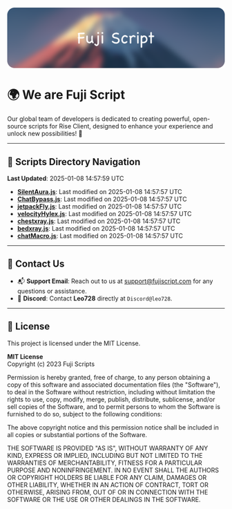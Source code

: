 ![Banner](.github/b.webp)

# 🌍 **We are Fuji Script**

Our global team of developers is dedicated to creating powerful, open-source scripts for Rise Client, designed to enhance your experience and unlock new possibilities! 🌟

---
<!-- SCRIPTS_NAVIGATION_START -->
## 📂 **Scripts Directory Navigation**

**Last Updated**: 2025-01-08 14:57:59 UTC

- **[SilentAura.js](scripts/SilentAura.js)**: Last modified on 2025-01-08 14:57:57 UTC
- **[ChatBypass.js](scripts/ChatBypass.js)**: Last modified on 2025-01-08 14:57:57 UTC
- **[jetpackFly.js](scripts/jetpackFly.js)**: Last modified on 2025-01-08 14:57:57 UTC
- **[velocityHylex.js](scripts/velocityHylex.js)**: Last modified on 2025-01-08 14:57:57 UTC
- **[chestxray.js](scripts/chestxray.js)**: Last modified on 2025-01-08 14:57:57 UTC
- **[bedxray.js](scripts/bedxray.js)**: Last modified on 2025-01-08 14:57:57 UTC
- **[chatMacro.js](scripts/chatMacro.js)**: Last modified on 2025-01-08 14:57:57 UTC

<!-- SCRIPTS_NAVIGATION_END -->

---

## 💬 **Contact Us**  
- 📬 **Support Email**: Reach out to us at [support@fujiscript.com](mailto:support@fujiscript.com) for any questions or assistance.  
- 💬 **Discord**: Contact **Leo728** directly at `Discord@leo728`.

---

## 📜 **License**

This project is licensed under the MIT License.  

**MIT License**  
Copyright (c) 2023 Fuji Scripts  

Permission is hereby granted, free of charge, to any person obtaining a copy of this software and associated documentation files (the "Software"), to deal in the Software without restriction, including without limitation the rights to use, copy, modify, merge, publish, distribute, sublicense, and/or sell copies of the Software, and to permit persons to whom the Software is furnished to do so, subject to the following conditions:  

The above copyright notice and this permission notice shall be included in all copies or substantial portions of the Software.  

THE SOFTWARE IS PROVIDED "AS IS", WITHOUT WARRANTY OF ANY KIND, EXPRESS OR IMPLIED, INCLUDING BUT NOT LIMITED TO THE WARRANTIES OF MERCHANTABILITY, FITNESS FOR A PARTICULAR PURPOSE AND NONINFRINGEMENT. IN NO EVENT SHALL THE AUTHORS OR COPYRIGHT HOLDERS BE LIABLE FOR ANY CLAIM, DAMAGES OR OTHER LIABILITY, WHETHER IN AN ACTION OF CONTRACT, TORT OR OTHERWISE, ARISING FROM, OUT OF OR IN CONNECTION WITH THE SOFTWARE OR THE USE OR OTHER DEALINGS IN THE SOFTWARE.  
